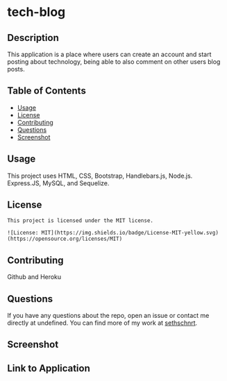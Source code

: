 # tech-blog

  ## Description

 This application is a place where users can create an account and start posting about technology, being able to also comment on other users blog posts.

## Table of Contents 


- [Usage](#usage)
- [License](#license)
- [Contributing](#contributing)
- [Questions](#questions)
- [Screenshot](#screenshot)

## Usage 
  
  This project uses HTML, CSS, Bootstrap, Handlebars.js, Node.js. Express.JS, MySQL, and Sequelize.

## License
  
    This project is licensed under the MIT license. 
      
    ![License: MIT](https://img.shields.io/badge/License-MIT-yellow.svg) (https://opensource.org/licenses/MIT)

## Contributing

Github and Heroku


## Questions

If you have any questions about the repo, open an issue or contact me directly at undefined. You can find more of my work at [sethschnrt](https://github.com/sethschnrt/).

## Screenshot

## Link to Application
